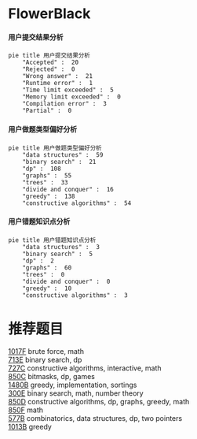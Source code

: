 # FlowerBlack

<!-- tabs:start -->



#### **用户提交结果分析**

```mermaid
pie title 用户提交结果分析
    "Accepted" :  20
    "Rejected" :  0
    "Wrong answer" :  21
    "Runtime error" :  1
    "Time limit exceeded" :  5
    "Memory limit exceeded" :  0
    "Compilation error" :  3
    "Partial" :  0
```

#### **用户做题类型偏好分析**

```mermaid
pie title 用户做题类型偏好分析
    "data structures" :  59
    "binary search" :  21
    "dp" :  108
    "graphs" :  55
    "trees" :  33
    "divide and conquer" :  16
    "greedy" :  138
    "constructive algorithms" :  54
```
#### **用户错题知识点分析**

```mermaid
pie title 用户错题知识点分析
    "data structures" :  3
    "binary search" :  5
    "dp" :  2
    "graphs" :  60
    "trees" :  0
    "divide and conquer" :  0
    "greedy" :  10
    "constructive algorithms" :  3
```



<!-- tabs:end -->
# 推荐题目
[1017F](https://codeforces.com/contest/1017/problem/F)		brute force,
                        math		  
[713E](https://codeforces.com/contest/713/problem/E)		binary search,
                        dp		  
[727C](https://codeforces.com/contest/727/problem/C)		constructive algorithms,
                        interactive,
                        math		  
[850C](https://codeforces.com/contest/850/problem/C)		bitmasks,
                        dp,
                        games		  
[1480B](https://codeforces.com/contest/1480/problem/B)		greedy,
                        implementation,
                        sortings		  
[300E](https://codeforces.com/contest/300/problem/E)		binary search,
                        math,
                        number theory		  
[850D](https://codeforces.com/contest/850/problem/D)		constructive algorithms,
                        dp,
                        graphs,
                        greedy,
                        math		  
[850F](https://codeforces.com/contest/850/problem/F)		math		  
[577B](https://codeforces.com/contest/577/problem/B)		combinatorics,
                        data structures,
                        dp,
                        two pointers		  
[1013B](https://codeforces.com/contest/1013/problem/B)		greedy		  

